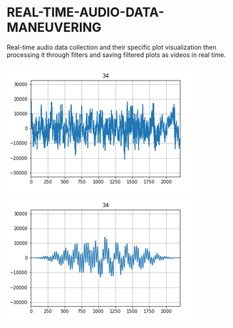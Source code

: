 # REAL-TIME-AUDIO-DATA-MANEUVERING
 Real-time audio data collection and their specific plot visualization then processing it through filters and saving filtered plots as videos in real time.
 
 
![Un-Filtered](/figure34_un.png)
![Filtered](/figure34_fil.png)
